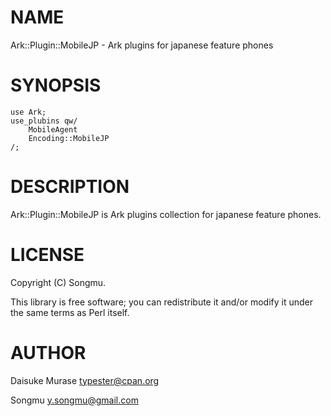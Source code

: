 # NAME

Ark::Plugin::MobileJP - Ark plugins for japanese feature phones

# SYNOPSIS

    use Ark;
    use_plubins qw/
        MobileAgent
        Encoding::MobileJP
    /;

# DESCRIPTION

Ark::Plugin::MobileJP is Ark plugins collection for japanese feature phones.

# LICENSE

Copyright (C) Songmu.

This library is free software; you can redistribute it and/or modify
it under the same terms as Perl itself.

# AUTHOR

Daisuke Murase <typester@cpan.org>

Songmu <y.songmu@gmail.com>
